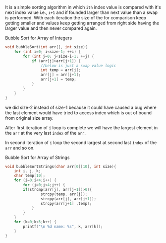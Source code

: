 It is a simple sorting algorithm in which `ith` index value is compared with it's next index value i.e., `i+1` and if founded larger than next value than a swap is performed. With each iteration the size of the for comparison keep getting smaller and values keep getting arranged from right side having the larger value and then never compared again.

Bubble Sort for Array of Integers
```C
void bubbleSort(int arr[], int size){
	for (int i=0; i<size-1; ++i) {
		for (int j=0; j<size-i-1; ++j) {
			if (arr[j]>arr[j+1]) {
				//below is just a swap value logic
				int temp = arr[j];
				arr[j] = arr[j+1];
				arr[j+1] = temp;
			} 
		}
	}
}
```
 we did size-2 instead of size-1 because it could have caused a bug where the last element would have tried to access index which is out of bound from original size array.
 
After first iteration of `i` loop is complete we will have the largest element in the `arr` at the very last `index` of the `arr`. 

In second iteration of `i` loop the second largest at second last `index` of the `arr` and so on.

Bubble Sort for Array of Strings
```C
void bubbleSortStrings(char arr[0][10], int size){
	int i, j, k;
	char temp[10];
	for (i=0;i<4;i++) {
	    for (j=0;j<4;j++) {
	    if(strcmp(arr[j], arr[j+1])>0){
		        strcpy(temp, arr[j]);
		        strcpy(arr[j], arr[j+1]);
		        strcpy(arr[j+1] ,temp);
		    }
	    }
	}
	for (k=0;k<5;k++) { 
	    printf("\n %d name: %s", k, arr[k]);
	}
}
```